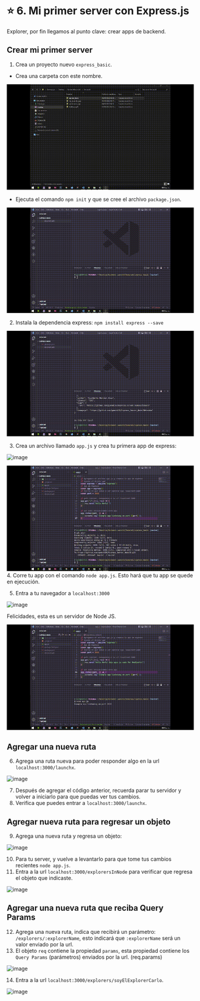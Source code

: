 # ⭐️ 6. Mi primer server con Express.js

Explorer, por fin llegamos al punto clave: crear apps de backend.

## Crear mi primer server

1. Crea un proyecto nuevo `express_basic`.
  - Crea una carpeta con este nombre.

![image](/assets/carpeta.gif)
  - Ejecuta el comando `npm init` y que se cree el archivo `package.json`.

![image](/assets/npminit.gif)

2. Instala la dependencia express: `npm install express --save`

![image](/assets/npm_express.gif)

3. Crea un archivo llamado `app.js` y crea tu primera app de express:

![image](https://user-images.githubusercontent.com/17634377/163703958-41c5a084-1531-4bc3-8119-6d87d6cb9fc5.png)

![image](/assets/appjs.gif)
4. Corre tu app con el comando `node app.js`. Esto hará que tu app se quede en ejecución.

5. Entra a tu navegador a `localhost:3000`

![image](https://user-images.githubusercontent.com/17634377/163703992-c7e68d24-9954-4b6e-ab5e-cd1d24e6e6a4.png)

Felicidades, esta es un servidor de Node JS.

![image](/assets/localhost.gif)

## Agregar una nueva ruta

6. Agrega una ruta nueva para poder responder algo en la url `localhost:3000/launchx`.

![image](https://user-images.githubusercontent.com/17634377/163704030-4d945b1e-c4fd-4ea1-8f2f-52a4a8502dcb.png)

7. Después de agregar el código anterior, recuerda parar tu servidor y volver a iniciarlo para que puedas ver tus cambios.
8. Verifica que puedes entrar a `localhost:3000/launchx`.

## Agregar nueva ruta para regresar un objeto

9. Agrega una nueva ruta y regresa un objeto:

![image](https://user-images.githubusercontent.com/17634377/163704099-2263aa18-3b33-48e9-93a3-6c29078b2991.png)

10. Para tu server, y vuelve a levantarlo para que tome tus cambios recientes `node app.js`.
11. Entra a la url `localhost:3000/explorersInNode` para verificar que regresa el objeto que indicaste.

![image](https://user-images.githubusercontent.com/17634377/163704123-71b5430f-7695-4bb2-9f84-8526c4d2279d.png)

## Agregar una nueva ruta que reciba Query Params

12. Agrega una nueva ruta, indica que recibirá un parámetro: `/explorers/:explorerName`, esto indicará que `:explorerName` será un valor enviado por la url.
13. El objeto `req` contiene la propiedad `params`, esta propiedad contiene los `Query Params` (parámetros) enviados por la url. (req.params)

![image](https://user-images.githubusercontent.com/17634377/163704182-3fb6f2d8-cd67-45eb-b08b-deca01ddee13.png)

14. Entra a la url `localhost:3000/explorers/soyElExplorerCarlo`.

![image](https://user-images.githubusercontent.com/17634377/163704202-055c26e4-bfe4-4b44-b25f-2e89777af903.png)



